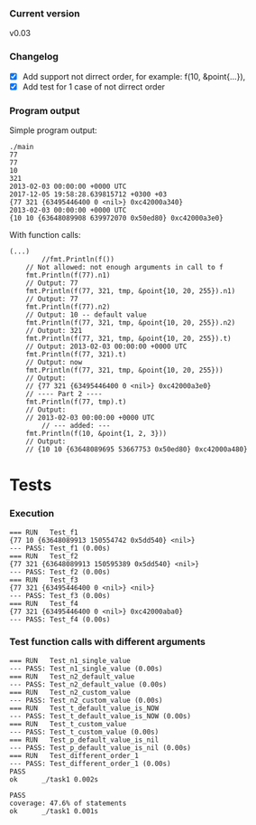 ### Current version

v0.03

### Changelog

- [X] Add support not dirrect order, for example: f(10, &point{…}),
- [X] Add test for 1 case of not dirrect order

### Program output

Simple program output:

```
./main
77
77
10
321
2013-02-03 00:00:00 +0000 UTC
2017-12-05 19:58:28.639815712 +0300 +03
{77 321 {63495446400 0 <nil>} 0xc42000a340}
2013-02-03 00:00:00 +0000 UTC
{10 10 {63648089908 639972070 0x50ed80} 0xc42000a3e0}
```

With function calls:

```
(...)
        //fmt.Println(f())
	// Not allowed: not enough arguments in call to f
	fmt.Println(f(77).n1)
	// Output: 77
	fmt.Println(f(77, 321, tmp, &point{10, 20, 255}).n1)
	// Output: 77
	fmt.Println(f(77).n2)
	// Output: 10 -- default value
	fmt.Println(f(77, 321, tmp, &point{10, 20, 255}).n2)
	// Output: 321
	fmt.Println(f(77, 321, tmp, &point{10, 20, 255}).t)
	// Output: 2013-02-03 00:00:00 +0000 UTC
	fmt.Println(f(77, 321).t)
	// Output: now
	fmt.Println(f(77, 321, tmp, &point{10, 20, 255}))
	// Output:
	// {77 321 {63495446400 0 <nil>} 0xc42000a3e0}
	// ---- Part 2 ----
	fmt.Println(f(77, tmp).t)
	// Output:
	// 2013-02-03 00:00:00 +0000 UTC
        // --- added: ---
	fmt.Println(f(10, &point{1, 2, 3}))
	// Output:
	// {10 10 {63648089695 53667753 0x50ed80} 0xc42000a480}
```


# Tests

### Execution


```
=== RUN   Test_f1
{77 10 {63648089913 150554742 0x5dd540} <nil>}
--- PASS: Test_f1 (0.00s)
=== RUN   Test_f2
{77 321 {63648089913 150595389 0x5dd540} <nil>}
--- PASS: Test_f2 (0.00s)
=== RUN   Test_f3
{77 321 {63495446400 0 <nil>} <nil>}
--- PASS: Test_f3 (0.00s)
=== RUN   Test_f4
{77 321 {63495446400 0 <nil>} 0xc42000aba0}
--- PASS: Test_f4 (0.00s)
```

### Test function calls with different arguments


```
=== RUN   Test_n1_single_value
--- PASS: Test_n1_single_value (0.00s)
=== RUN   Test_n2_default_value
--- PASS: Test_n2_default_value (0.00s)
=== RUN   Test_n2_custom_value
--- PASS: Test_n2_custom_value (0.00s)
=== RUN   Test_t_default_value_is_NOW
--- PASS: Test_t_default_value_is_NOW (0.00s)
=== RUN   Test_t_custom_value
--- PASS: Test_t_custom_value (0.00s)
=== RUN   Test_p_default_value_is_nil
--- PASS: Test_p_default_value_is_nil (0.00s)
=== RUN   Test_different_order_1
--- PASS: Test_different_order_1 (0.00s)
PASS
ok  	_/task1	0.002s
```


```
PASS
coverage: 47.6% of statements
ok  	_/task1	0.001s
```

